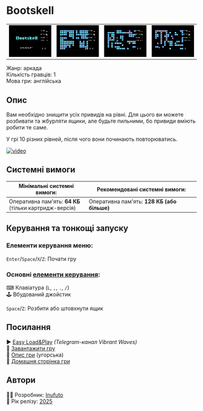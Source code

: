 # Bootskell

| | | | |
| --- | --- | --- | --- |
|![screen1](screenshots/scrn_bootskell_01.png)|![screen2](screenshots/scrn_bootskell_02.png)|![screen3](screenshots/scrn_bootskell_03.png)|![screen4](screenshots/scrn_bootskell_04.png)|

Жанр: аркада  
Кількість гравців: 1  
Мова гри: англійська  


## Опис

Вам необхідно знищити усіх привидів на рівні. Для цього ви можете розбивати та жбурляти ящики, але будьте пильними, бо привиди вміють робити те саме.  

У грі 10 різних рівней, після чого вони починають повторюватись.

[![video](https://img.youtube.com/vi/swe_2sHXNDA/0.jpg)](https://www.youtube.com/watch?v=swe_2sHXNDA)

## Системні вимоги

|Мінімальні системні вимоги:|Рекомендовані системні вимоги:|
|---------------------------|------------------------------|
|Оперативна пам'ять: **64 КБ**<br>(тільки картридж-версія)|Оперативна пам'ять: **128 КБ (або більше)**|  

## Керування та тонкощі запуску
### Елементи керування меню:

`Enter`/`Space`/`X`/`Z`: Почати гру  

### Основні [елементи керування](../controllers.md):
⌨ Клавіатура (`L`, `,`, `.`, `/`)  
🕹 Вбудований джойстик  

`Space`/`Z`: Розбити або штовхнути ящик

## Посилання

▶ [Easy Load&Play](https://t.me/EP128k_Load_n_Play/793) *(Telegram-канал Vibrant Waves)*  
💾 [Завантажити гру](http://www.ep128.hu/Ep_Games/Prg/Bootskell.rar)  
📃 [Опис гри](http://www.ep128.hu/Games/Bootskell.htm) (угорська)  
🏡 [Домашня сторінка гри](http://inufuto.web.fc2.com/8bit/bootskell/#ep64)

## Автори
👨‍💻 Розробник: [Inufuto](../../community/inufuto.md)  
📅 Рік релізу: [2025](../release_years/2025.md)  